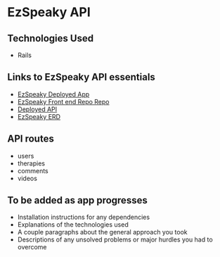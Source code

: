 # EzSpeaky API

## Technologies Used

- Rails

## Links to EzSpeaky API essentials

-   [EzSpeaky Deployed App](https://yenpraja610.github.io/ezspeaky/)
-   [EzSpeaky Front end Repo Repo](https://github.com/yenpraja610/ezspeaky)
-   [Deployed API](https://ezspeaky.herokuapp.com/)
-   [EzSpeaky ERD](http://i.imgur.com/mw2TWyL.jpg)

## API routes

- users
- therapies
- comments
- videos


## To be added as app progresses

- Installation instructions for any dependencies
- Explanations of the technologies used
- A couple paragraphs about the general approach you took
- Descriptions of any unsolved problems or major hurdles you had to overcome
